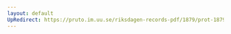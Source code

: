 ```yaml
---
layout: default
UpRedirect: https://pruto.im.uu.se/riksdagen-records-pdf/1879/prot-1879--fk--006/prot-1879--fk--006_000.pdf
---
```

